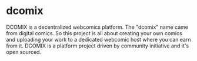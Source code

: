 # dcomix
DCOMIX is a decentralized webcomics platform. The "dcomix" name came from digital comics. So this project is all about creating your own comics and uploading your work to a dedicated webcomic host where you can earn from it. 
DCOMIX is a platform project driven by community initiative and it's open sourced.
